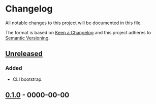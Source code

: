 # Changelog
All notable changes to this project will be documented in this file.

The format is based on [Keep a Changelog] and this project adheres to [Semantic Versioning].

## [Unreleased]
### Added
- CLI bootstrap.

## [0.1.0] - 0000-00-00

[Unreleased]: https://coding.net/u/huricese/p/fis-source-the-future/git/compare/master...master
[0.1.0]: https://coding.net/u/huricese/p/fis-source-the-future/git/compare/master...master
[Keep a Changelog]: http://keepachangelog.com/en/1.0.0/
[Semantic Versioning]: http://semver.org/spec/v2.0.0.html
